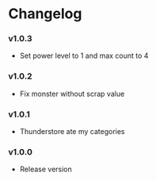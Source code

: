 # Changelog

### v1.0.3

- Set power level to 1 and max count to 4

### v1.0.2

- Fix monster without scrap value

### v1.0.1

- Thunderstore ate my categories

### v1.0.0

- Release version

